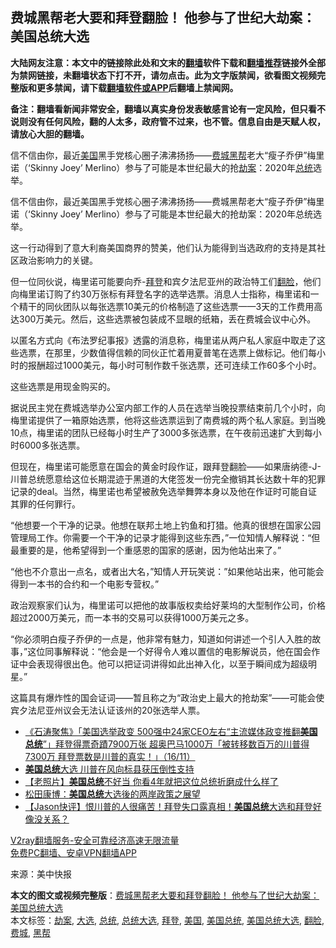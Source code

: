  <h2>费城黑帮老大要和拜登翻脸！ 他参与了世纪大劫案：美国总统大选</h2> <p class="notice"><b>大陆网友注意：本文中的链接除此处和文末的<a href="https://github.com/bannedbook/fanqiang" >翻墙</a>软件下载和<a href="https://github.com/killgcd/justmysocks/blob/master/README.md">翻墙推荐</a>链接外全部为禁网链接，未翻墙状态下打不开，请勿点击。此为文字版禁闻，欲看图文视频完整版和更多禁闻，请下载<a href="https://github.com/bannedbook/fanqiang">翻墙软件或APP</a>后翻墙上禁闻网。</p><p>备注：翻墙看新闻非常安全，翻墙以真实身份发表敏感言论有一定风险，但只看不说则没有任何风险，翻的人太多，政府管不过来，也不管。信息自由是天赋人权，请放心大胆的翻墙。</b></p>  <div class="entry"> <p id="summary">信不信由你，最近<a href="https://www.bannedbook.org/bnews/tag/%e7%be%8e%e5%9b%bd/" class="st_tag internal_tag" rel="tag" title="标签 美国 下的日志">美国</a>黑手党核心圈子沸沸扬扬——<a href="https://www.bannedbook.org/bnews/tag/%e8%b4%b9%e5%9f%8e/" class="st_tag internal_tag" rel="tag" title="标签 费城 下的日志">费城</a><a href="https://www.bannedbook.org/bnews/tag/%E9%BB%91%E5%B8%AE/" class="st_tag internal_tag" rel="tag" title="标签 黑帮 下的日志">黑帮</a>老大“瘦子乔伊”梅里诺（‘Skinny Joey’ Merlino）参与了可能是本世纪最大的抢<a href="https://www.bannedbook.org/bnews/tag/%E5%8A%AB%E6%A1%88/" class="st_tag internal_tag" rel="tag" title="标签 劫案 下的日志">劫案</a>：2020年<a href="https://www.bannedbook.org/bnews/tag/%e6%80%bb%e7%bb%9f/" class="st_tag internal_tag" rel="tag" title="标签 总统 下的日志">总统</a>选举。</p> <p>信不信由你，最近美国黑手党核心圈子沸沸扬扬——费城黑帮老大“瘦子乔伊”梅里诺（‘Skinny Joey’ Merlino）参与了可能是本世纪最大的抢劫案：2020年总统选举。</p> <p>这一行动得到了意大利裔美国商界的赞美，他们认为能得到当选政府的支持是其社区政治影响力的关键。</p> <p></p> <p>但一位同伙说，梅里诺可能要向乔-<a href="https://www.bannedbook.org/bnews/tag/%e6%8b%9c%e7%99%bb/" class="st_tag internal_tag" rel="tag" title="标签 拜登 下的日志">拜登</a>和宾夕法尼亚州的政治特工们<a href="https://www.bannedbook.org/bnews/tag/%E7%BF%BB%E8%84%B8/" class="st_tag internal_tag" rel="tag" title="标签 翻脸 下的日志">翻脸</a>，他们向梅里诺订购了约30万张标有拜登名字的选举选票。消息人士指称，梅里诺和一个精干的同伙团队以每张选票10美元的价格制造了这些选票——3天的工作费用高达300万美元。然后，这些选票被包装成不显眼的纸箱，丢在费城会议中心外。</p>  <p>以匿名方式向《布法罗纪事报》透露的消息称，梅里诺从两户私人家庭中取走了这些选票，在那里，少数值得信赖的同伙正忙着用夏普笔在选票上做标记。他们每小时的报酬超过1000美元，每小时可制作数千张选票，还可连续工作60多个小时。</p> <p>这些选票是用现金购买的。</p> <p>据说民主党在费城选举办公室内部工作的人员在选举当晚投票结束前几个小时，向梅里诺提供了一箱原始选票，他将这些选票运到了南费城的两个私人家庭。到当晚10点，梅里诺的团队已经每小时生产了3000多张选票，在午夜前迅速扩大到每小时6000多张选票。</p> <p>但现在，梅里诺可能愿意在国会的黄金时段作证，跟拜登翻脸——如果唐纳德-J-川普总统愿意给这位长期混迹于黑道的大佬签发一份完全撤销其长达数十年的犯罪记录的deal。当然，梅里诺也希望被赦免选举舞弊本身以及他在作证时可能自证其罪的任何罪行。</p> <p>“他想要一个干净的记录。他想在联邦土地上钓鱼和打猎。他真的很想在国家公园管理局工作。你需要一个干净的记录才能得到这些东西，”一位知情人解释说：“但最重要的是，他希望得到一个重感恩的国家的感谢，因为他站出来了。”</p>  <p>“他也不介意出一点名，或者出大名，”知情人开玩笑说：”如果他站出来，他可能会得到一本书的合约和一个电影专营权。”</p> <p>政治观察家们认为，梅里诺可以把他的故事版权卖给好莱坞的大型制作公司，价格超过2000万美元，而一本书的交易可以获得1000万美元之多。</p> <p>“你必须明白瘦子乔伊的一点是，他非常有魅力，知道如何讲述一个引人入胜的故事，”这位同事解释说：“他会是一个好得令人难以置信的电影解说员，他在国会作证中会表现得很出色。他可以把证词讲得如此出神入化，以至于瞬间成为超级明星。”</p> <p>这篇具有爆炸性的国会证词——暂且称之为“政治史上最大的抢劫案”——可能会使宾夕法尼亚州议会无法认证该州的20张选举人票。</p> <ul class='op-related-articles' title='相关阅读'> <li><a href='https://www.bannedbook.org/bnews/bannedvideo/20201117/1432127.html' target='_blank'>《石涛聚焦》「美国选举政变 500强中24家CEO左右“主流媒体政变推翻<b>美国总统</b>”」拜登得票奇蹟7900万张 超奥巴马1000万「被转移数百万的川普得7300万 拜登票数是川普的真实！」（16/11）</a></li> <li><a href='https://www.bannedbook.org/bnews/cnnews/20201116/1431906.html' target='_blank'><b>美国总统</b>大选 川普在风向标县获压倒性支持</a></li> <li><a href='https://www.bannedbook.org/bnews/lifebaike/20201116/1431879.html' target='_blank'>【老照片】<b>美国总统</b>不好当 你看4年就把这位总统折磨成什么样了</a></li> <li><a href='https://www.bannedbook.org/bnews/baitai/20201116/1431848.html' target='_blank'>松田康博：<b>美国总统</b>大选後的两岸政策之展望</a></li> <li><a href='https://www.bannedbook.org/bnews/bannedvideo/20201101/1431847.html' target='_blank'>【Jason快评】恨川普的人很痛苦！拜登失口露真相！<b>美国总统</b>大选和拜登好像没关系？</a></li> </ul> <p class="texttj"> <a href="https://www.bannedbook.org/forum23/topic22702.html" target="_blank">V2ray翻墙服务-安全可靠经济高速无限流量</a><br/> <a href="https://github.com/bannedbook/fanqiang/wiki/%E7%A6%81%E9%97%BB%E7%BD%91%E5%AE%89%E5%8D%93%E7%BF%BB%E5%A2%99%E6%96%B0%E9%97%BBAPP" target="_blank">免费PC翻墙、安卓VPN翻墙APP</a></p><p> 来源：美中快报 </p> <a name='sharetosocial'></a>       <div><b>本文的图文或视频完整版</b>：<a href='https://www.bannedbook.org/bnews/topimagenews/20201117/1432369.html'>费城黑帮老大要和拜登翻脸！ 他参与了世纪大劫案：美国总统大选</a></div>  </div><!--END ENTRY--> <div class="postfooter"> <div>本文标签：<a href="https://www.bannedbook.org/bnews/tag/%E5%8A%AB%E6%A1%88/" rel="tag">劫案</a>, <a href="https://www.bannedbook.org/bnews/tag/%e5%a4%a7%e9%80%89/" rel="tag">大选</a>, <a href="https://www.bannedbook.org/bnews/tag/%e6%80%bb%e7%bb%9f/" rel="tag">总统</a>, <a href="https://www.bannedbook.org/bnews/tag/%e6%80%bb%e7%bb%9f%e5%a4%a7%e9%80%89/" rel="tag">总统大选</a>, <a href="https://www.bannedbook.org/bnews/tag/%e6%8b%9c%e7%99%bb/" rel="tag">拜登</a>, <a href="https://www.bannedbook.org/bnews/tag/%e7%be%8e%e5%9b%bd/" rel="tag">美国</a>, <a href="https://www.bannedbook.org/bnews/tag/%e7%be%8e%e5%9b%bd%e6%80%bb%e7%bb%9f/" rel="tag">美国总统</a>, <a href="https://www.bannedbook.org/bnews/tag/%e7%be%8e%e5%9b%bd%e6%80%bb%e7%bb%9f%e5%a4%a7%e9%80%89/" rel="tag">美国总统大选</a>, <a href="https://www.bannedbook.org/bnews/tag/%E7%BF%BB%E8%84%B8/" rel="tag">翻脸</a>, <a href="https://www.bannedbook.org/bnews/tag/%e8%b4%b9%e5%9f%8e/" rel="tag">费城</a>, <a href="https://www.bannedbook.org/bnews/tag/%E9%BB%91%E5%B8%AE/" rel="tag">黑帮</a></div>  </div><!--END POSTFOOTER--> 